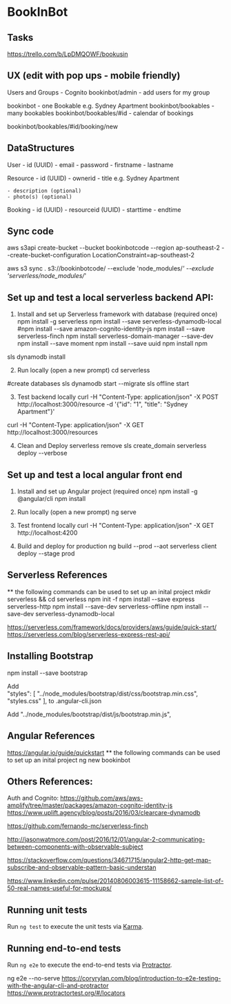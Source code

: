 # BookInBot

## Tasks
https://trello.com/b/LpDMQOWF/bookusin

## UX (edit with pop ups - mobile friendly)
Users and Groups - Cognito
bookinbot/admin - add users for my group

bookinbot - one Bookable e.g. Sydney Apartment
bookinbot/bookables - many bookables
bookinbot/bookables/#id - calendar of bookings

bookinbot/bookables/#id/booking/new

## DataStructures

User
    - id (UUID)
    - email
    - password
    - firstname
    - lastname

Resource
    - id (UUID)
    - ownerid
    - title e.g. Sydney Apartment

    - description (optional)
    - photo(s) (optional)

Booking
    - id (UUID)
    - resourceid (UUID)
    - starttime
    - endtime

## Sync code

aws s3api create-bucket --bucket bookinbotcode --region ap-southeast-2 --create-bucket-configuration LocationConstraint=ap-southeast-2

aws s3 sync . s3://bookinbotcode/ --exclude 'node_modules/*' --exclude 'serverless/node_modules/*' 

## Set up and test a local serverless backend API:

1) Install and set up Serverless framework with database (required once)
npm install -g serverless
npm install --save serverless-dynamodb-local
#npm install --save amazon-cognito-identity-js
npm install --save serverless-finch
npm install serverless-domain-manager --save-dev
npm install --save moment
npm install --save uuid
npm install npm

sls dynamodb install

2) Run locally (open a new prompt)
cd serverless

#create databases
sls dynamodb start --migrate
sls offline start

3) Test backend locally
curl -H "Content-Type: application/json" -X POST http://localhost:3000/resource -d '{"id": "1", "title": "Sydney Apartment"}'

curl -H "Content-Type: application/json" -X GET http://localhost:3000/resources

4) Clean and Deploy
serverless remove
sls create_domain
serverless deploy --verbose

## Set up and test a local angular front end

1) Install and set up Angular project (required once)
npm install -g @angular/cli
npm install

2) Run locally (open a new prompt)
ng serve

3) Test frontend locally
curl -H "Content-Type: application/json" -X GET http://localhost:4200

4) Build and deploy for production
ng build --prod --aot
serverless client deploy --stage prod

## Serverless References

** the following commands can be used to set up an inital project
mkdir serverless && cd serverless
npm init -f
npm install --save express serverless-http
npm install --save-dev serverless-offline
npm install --save-dev serverless-dynamodb-local

https://serverless.com/framework/docs/providers/aws/guide/quick-start/
https://serverless.com/blog/serverless-express-rest-api/

## Installing Bootstrap
npm install --save bootstrap

Add        
      "styles": [
        "../node_modules/bootstrap/dist/css/bootstrap.min.css",        
        "styles.css"
      ],
to
.angular-cli.json

Add
        "../node_modules/bootstrap/dist/js/bootstrap.min.js",


## Angular References

https://angular.io/guide/quickstart
** the following commands can be used to set up an inital project
ng new bookinbot


## Others References:


Auth and Cognito:
https://github.com/aws/aws-amplify/tree/master/packages/amazon-cognito-identity-js
https://www.uplift.agency/blog/posts/2016/03/clearcare-dynamodb

https://github.com/fernando-mc/serverless-finch

http://jasonwatmore.com/post/2016/12/01/angular-2-communicating-between-components-with-observable-subject

https://stackoverflow.com/questions/34671715/angular2-http-get-map-subscribe-and-observable-pattern-basic-understan

https://www.linkedin.com/pulse/20140806003615-11158662-sample-list-of-50-real-names-useful-for-mockups/

## Running unit tests

Run `ng test` to execute the unit tests via [Karma](https://karma-runner.github.io).

## Running end-to-end tests

Run `ng e2e` to execute the end-to-end tests via [Protractor](http://www.protractortest.org/).

ng e2e --no-serve
https://coryrylan.com/blog/introduction-to-e2e-testing-with-the-angular-cli-and-protractor
https://www.protractortest.org/#/locators
